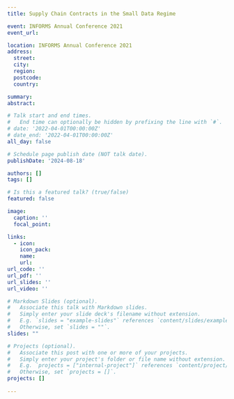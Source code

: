 ```yaml
---
title: Supply Chain Contracts in the Small Data Regime

event: INFORMS Annual Conference 2021
event_url: 

location: INFORMS Annual Conference 2021
address:
  street: 
  city: 
  region: 
  postcode: 
  country: 

summary: 
abstract: 

# Talk start and end times.
#   End time can optionally be hidden by prefixing the line with `#`.
# date: '2022-04-01T00:00:00Z'
# date_end: '2022-04-01T00:00:00Z'
all_day: false

# Schedule page publish date (NOT talk date).
publishDate: '2024-08-18'

authors: []
tags: []

# Is this a featured talk? (true/false)
featured: false

image:
  caption: ''
  focal_point: 

links:
  - icon: 
    icon_pack: 
    name: 
    url: 
url_code: ''
url_pdf: ''
url_slides: ''
url_video: ''

# Markdown Slides (optional).
#   Associate this talk with Markdown slides.
#   Simply enter your slide deck's filename without extension.
#   E.g. `slides = "example-slides"` references `content/slides/example-slides.md`.
#   Otherwise, set `slides = ""`.
slides: ""

# Projects (optional).
#   Associate this post with one or more of your projects.
#   Simply enter your project's folder or file name without extension.
#   E.g. `projects = ["internal-project"]` references `content/project/deep-learning/index.md`.
#   Otherwise, set `projects = []`.
projects: []
  
---
```


<!-- {{% callout note %}}
Supply Chain Contracts in the Small Data Regime, Presenter
{{% /callout %}} -->
